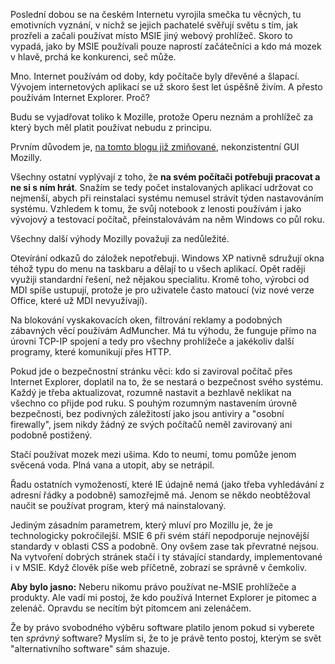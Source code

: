 <!-- dcterms:identifier = riderweblog#150 -->
<!-- dcterms:title = Proč používám Internet Explorer -->
<!-- np9:categoryId = 1 -->
<!-- x4w:category = Koně -->
<!-- np9:authorId = 1 -->
<!-- np9:authorEmail = michal.valasek@altairis.cz -->
<!-- dcterms:creator = Michal Altair Valášek -->
<!-- dcterms:created = 2004-05-10T03:22:42+02:00 -->
<!-- dcterms:date = 2004-05-10T03:22:42+02:00 -->

Poslední dobou se na českém Internetu vyrojila smečka tu věcných, tu emotivních vyznání, v nichž se jejich pachatelé svěřují světu s tím, jak prozřeli a začali používat místo MSIE jiný webový prohlížeč. Skoro to vypadá, jako by MSIE používali pouze naprostí začátečníci a kdo má mozek v hlavě, prchá ke konkurenci, seč může.

Mno. Internet používám od doby, kdy počítače byly dřevěné a šlapací. Vývojem internetových aplikací se už skoro šest let úspěšně živím. A přesto používám Internet Explorer. Proč?

Budu se vyjadřovat toliko k Mozille, protože Operu neznám a prohlížeč za který bych měl platit používat nebudu z principu.

Prvním důvodem je, [na tomto blogu již zmiňované](http://weblog.rider.cz/ShowRecord.aspx?day=20040223), nekonzistentní GUI Mozilly.

Všechny ostatní vyplývají z toho, že **na svém počítači potřebuji pracovat a ne si s ním hrát**. Snažím se tedy počet instalovaných aplikací udržovat co nejmenší, abych při reinstalaci systému nemusel strávit týden nastavováním systému. Vzhledem k tomu, že svůj notebook z lenosti používám i jako vývojový a testovací počítač, přeinstalovávám na něm Windows co půl roku.

Všechny další výhody Mozilly považuji za nedůležité. 

Otevírání odkazů do záložek nepotřebuji. Windows XP nativně sdružují okna téhož typu do menu na taskbaru a dělají to u všech aplikací. Opět raději využiji standardní řešení, než nějakou specialitu. Kromě toho, výrobci od MDI spíše ustupují, protože je pro uživatele často matoucí (viz nové verze Office, které už MDI nevyužívají).

Na blokování vyskakovacích oken, filtrování reklamy a podobných zábavných věcí používám AdMuncher. Má tu výhodu, že funguje přímo na úrovni TCP-IP spojení a tedy pro všechny prohlížeče a jakékoliv další programy, které komunikují přes HTTP.

Pokud jde o bezpečnostní stránku věci: kdo si zaviroval počítač přes Internet Explorer, doplatil na to, že se nestará o bezpečnost svého systému. Každý je třeba aktualizovat, rozumně nastavit a bezhlavě neklikat na všechno co přijde pod ruku. S pouhým rozumným nastavením úrovně bezpečnosti, bez podivných záležitostí jako jsou antiviry a "osobní firewally", jsem nikdy žádný ze svých počítačů neměl zavirovaný ani podobně postižený. 

Stačí používat mozek mezi ušima. Kdo to neumí, tomu pomůže jenom svěcená voda. Plná vana a utopit, aby se netrápil.

Řadu ostatních vymožeností, které IE údajně nemá (jako třeba vyhledávání z adresní řádky a podobně) samozřejmě má. Jenom se někdo neobtěžoval naučit se používat program, který má nainstalovaný.

Jediným zásadním parametrem, který mluví pro Mozillu je, že je technologicky pokročilejší. MSIE 6 při svém stáří nepodporuje nejnovější standardy v oblasti CSS a podobně. Ony ovšem zase tak převratné nejsou. Na vytvoření dobrých stránek stačí i ty stávající standardy, implementované i v MSIE. Když člověk píše web příčetně, zobrazí se správně v čemkoliv.

**Aby bylo jasno:** Neberu nikomu právo používat ne-MSIE prohlížeče a produkty. Ale vadí mi postoj, že kdo používá Internet Explorer je pitomec a zelenáč. Opravdu se necítím být pitomcem ani zelenáčem.

Že by právo svobodného výběru software platilo jenom pokud si vyberete ten *správný* software? Myslím si, že to je právě tento postoj, kterým se svět "alternativního software" sám shazuje.